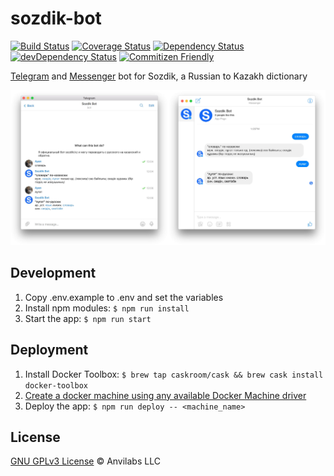 # sozdik-bot

[![Build Status](https://img.shields.io/travis/anvilabs/sozdik-bot.svg)](https://travis-ci.org/anvilabs/sozdik-bot)
[![Coverage Status](https://img.shields.io/codecov/c/github/anvilabs/sozdik-bot.svg)](https://codecov.io/gh/anvilabs/sozdik-bot)
[![Dependency Status](https://img.shields.io/david/anvilabs/sozdik-bot.svg)](https://david-dm.org/anvilabs/sozdik-bot)
[![devDependency Status](https://img.shields.io/david/dev/anvilabs/sozdik-bot.svg)](https://david-dm.org/anvilabs/sozdik-bot?type=dev)
[![Commitizen Friendly](https://img.shields.io/badge/commitizen-friendly-brightgreen.svg)](http://commitizen.github.io/cz-cli)

[Telegram](https://telegram.me/SozdikBot) and [Messenger](https://m.me/sozdikbot) bot for Sozdik, a Russian to Kazakh dictionary

<img width="50%" src=".github/sozdik-telegram-bot.jpg" alt="Telegram screenshot"><img width="50%" src=".github/sozdik-messenger-bot.jpg" alt="Messenger screenshot">

## Development

1. Copy .env.example to .env and set the variables
2. Install npm modules: `$ npm run install`
3. Start the app: `$ npm run start`

## Deployment

1. Install Docker Toolbox: `$ brew tap caskroom/cask && brew cask install docker-toolbox`
2. [Create a docker machine using any available Docker Machine driver](https://docs.docker.com/machine/get-started-cloud/)
3. Deploy the app: `$ npm run deploy -- <machine_name>`

## License

[GNU GPLv3 License](./LICENSE) © Anvilabs LLC
